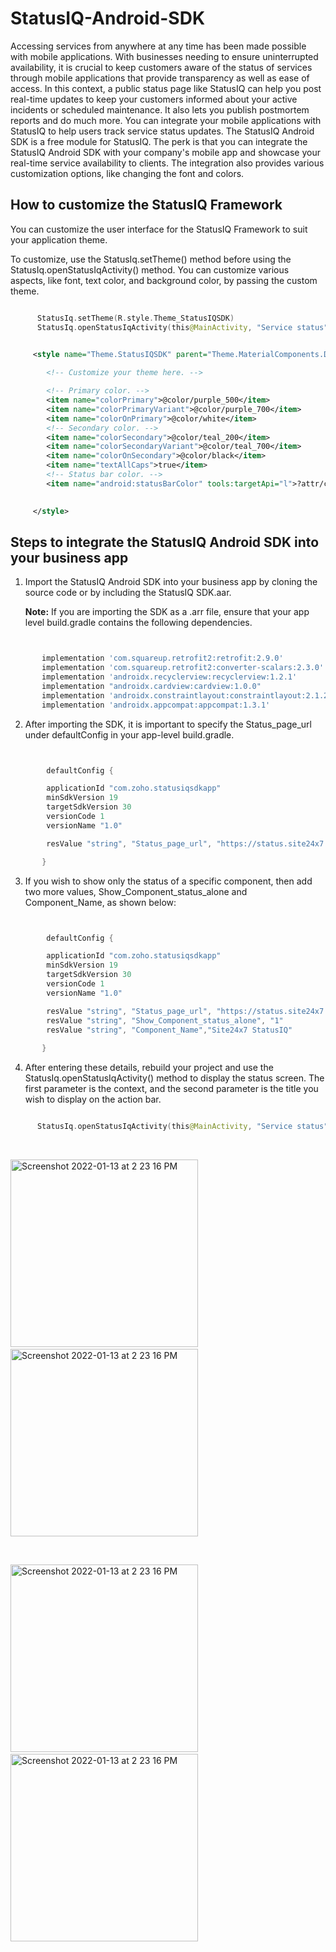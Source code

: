 # StatusIQ-Android-SDK
Accessing services from anywhere at any time has been made possible with mobile applications. With businesses needing to ensure uninterrupted availability, it is crucial to keep customers aware of the status of services through mobile applications that provide transparency as well as ease of access.
In this context, a public status page like StatusIQ can help you post real-time updates to keep your customers informed about your active incidents or scheduled maintenance. It also lets you publish postmortem reports and do much more. You can integrate your mobile applications with StatusIQ to help users track service status updates.
The StatusIQ Android SDK is a free module for StatusIQ. The perk is that you can integrate the StatusIQ Android SDK with your company's mobile app and showcase your real-time service availability to clients. The integration also provides various customization options, like changing the font and colors.


## How to customize the StatusIQ Framework

You can customize the user interface for the StatusIQ Framework to suit your application theme. 

To customize, use the StatusIq.setTheme() method before using the StatusIq.openStatusIqActivity() method. You can customize various aspects, like font, text color, and background color, by passing the custom theme.


```kotlin

      StatusIq.setTheme(R.style.Theme_StatusIQSDK)
      StatusIq.openStatusIqActivity(this@MainActivity, "Service status")

```

```xml

     <style name="Theme.StatusIQSDK" parent="Theme.MaterialComponents.DayNight.DarkActionBar">
       
        <!-- Customize your theme here. -->

        <!-- Primary color. -->
        <item name="colorPrimary">@color/purple_500</item>
        <item name="colorPrimaryVariant">@color/purple_700</item>
        <item name="colorOnPrimary">@color/white</item>
        <!-- Secondary color. -->
        <item name="colorSecondary">@color/teal_200</item>
        <item name="colorSecondaryVariant">@color/teal_700</item>
        <item name="colorOnSecondary">@color/black</item>
        <item name="textAllCaps">true</item>
        <!-- Status bar color. -->
        <item name="android:statusBarColor" tools:targetApi="l">?attr/colorPrimaryVariant</item>

       
     </style>

```

## Steps to integrate the StatusIQ Android SDK into your business app

1. Import the StatusIQ Android SDK into your business app by cloning the source code or by including the StatusIQ SDK.aar.

   **Note:** If you are importing the SDK as a .arr file, ensure that your app level build.gradle contains the following dependencies.

```groovy


       implementation 'com.squareup.retrofit2:retrofit:2.9.0'
       implementation 'com.squareup.retrofit2:converter-scalars:2.3.0'
       implementation 'androidx.recyclerview:recyclerview:1.2.1'
       implementation "androidx.cardview:cardview:1.0.0"
       implementation 'androidx.constraintlayout:constraintlayout:2.1.2'
       implementation 'androidx.appcompat:appcompat:1.3.1'

```

2. After importing the SDK, it is important to specify the Status_page_url under defaultConfig in your app-level build.gradle.

```groovy


        defaultConfig {

        applicationId "com.zoho.statusiqsdkapp"
        minSdkVersion 19
        targetSdkVersion 30
        versionCode 1
        versionName "1.0"

        resValue "string", "Status_page_url", "https://status.site24x7.com/"

       }

```

3. If you wish to show only the status of a specific component, then add two more  values, Show_Component_status_alone and Component_Name, as shown below:

```groovy


        defaultConfig {

        applicationId "com.zoho.statusiqsdkapp"
        minSdkVersion 19
        targetSdkVersion 30
        versionCode 1
        versionName "1.0"

        resValue "string", "Status_page_url", "https://status.site24x7.com/"
        resValue "string", "Show_Component_status_alone", "1"
        resValue "string", "Component_Name","Site24x7 StatusIQ"
  
       }

```

4. After entering these details, rebuild your project and use the StatusIq.openStatusIqActivity() method to display the status screen. The first parameter is the context, and the second parameter is the title you wish to display on the action bar.

```kotlin

      StatusIq.openStatusIqActivity(this@MainActivity, "Service status")

```


<br>

<p float="left">
<img width="300" alt="Screenshot 2022-01-13 at 2 23 16 PM" src="https://user-images.githubusercontent.com/97294110/149318278-803dedb8-72e7-42ce-9f6b-1a4e8f445ffd.png"> &nbsp;&nbsp;&nbsp;&nbsp;&nbsp;&nbsp;

<img width="300" alt="Screenshot 2022-01-13 at 2 23 16 PM" src="https://user-images.githubusercontent.com/97294110/149318468-8381c648-e5fd-4d5f-8b88-b1cf9d497dad.png">
</p>

<br>

<p float="left">
<img width="300" alt="Screenshot 2022-01-13 at 2 23 16 PM" src="https://user-images.githubusercontent.com/97294110/149318807-aa6b6662-2c63-46a2-95ee-4e6e3016548d.png"> &nbsp;&nbsp;&nbsp;&nbsp;&nbsp;&nbsp;

<img width="300" alt="Screenshot 2022-01-13 at 2 23 16 PM" src="https://user-images.githubusercontent.com/97294110/149318897-6c272cba-c87f-4d69-a8ec-97af51290079.png">
</p>



